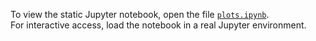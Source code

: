 To view the static Jupyter notebook, open the file [`plots.ipynb`](./interactive_plots/plots.ipynb).  
For interactive access, load the notebook in a real Jupyter environment.
